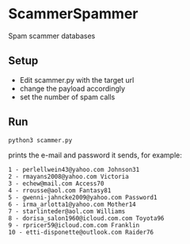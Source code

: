 # ScammerSpammer
Spam scammer databases

## Setup
* Edit scammer.py with the target url
* change the payload accordingly
* set the number of spam calls

## Run
```bash
python3 scammer.py
```
prints the e-mail and password it sends, for example:

```
1 - perlellwein43@yahoo.com Johnson31
2 - rmayans2008@yahoo.com Victoria
3 - echew@mail.com Access70
4 - rrousse@aol.com Fantasy81
5 - gwenni-jahncke2009@yahoo.com Password1
6 - irma_arlotta1@yahoo.com Mother14
7 - starlinteder@aol.com Williams
8 - dorisa_salon1960@icloud.com.com Toyota96
9 - rpricer59@icloud.com.com Franklin
10 - etti-disponette@outlook.com Raider76
```
